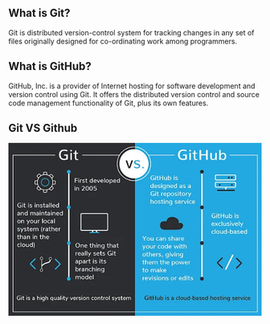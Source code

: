 ## What is Git?
Git is distributed version-control system for tracking changes in any set of files originally designed for co-ordinating work among programmers.

## What is GitHub?
GitHub, Inc. is a provider of Internet hosting for software development and version control using Git. It offers the distributed version control and source code management functionality of Git, plus its own features.

## Git VS Github
<img src="https://github.com/kashika0112/IntroductionToGit/blob/main/Images/pic-2.jpeg">
